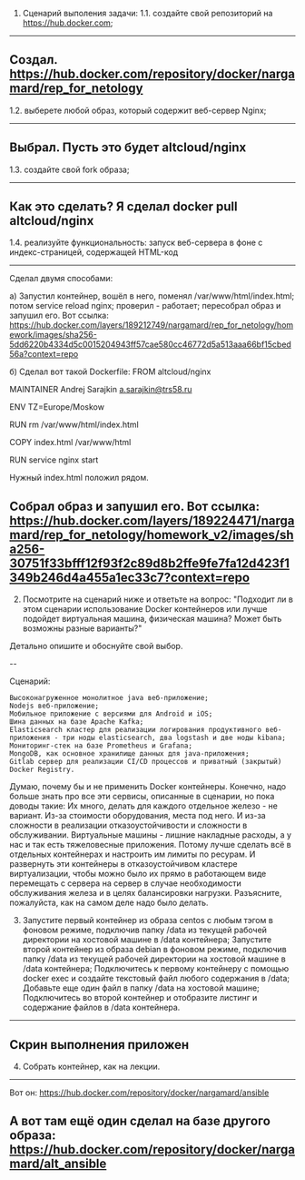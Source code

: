 1. Сценарий выполения задачи:
  1.1. создайте свой репозиторий на https://hub.docker.com;
---
Создал. https://hub.docker.com/repository/docker/nargamard/rep_for_netology
--- 
1.2. выберете любой образ, который содержит веб-сервер Nginx;

---
Выбрал. Пусть это будет altcloud/nginx
---
1.3. создайте свой fork образа;

---
Как это сделать? Я сделал docker pull altcloud/nginx
---
1.4. реализуйте функциональность: запуск веб-сервера в фоне с индекс-страницей, содержащей HTML-код

---
Сделал двумя способами:

а) Запустил контейнер, вошёл в него, поменял /var/www/html/index.html; потом service reload nginx; проверил - работает; пересобрал образ и запушил его.
Вот ссылка: https://hub.docker.com/layers/189212749/nargamard/rep_for_netology/homework/images/sha256-5dd6220b4334d5c0015204943ff57cae580cc46772d5a513aaa66bf15cbed56a?context=repo

б) Сделал вот такой Dockerfile: 
FROM altcloud/nginx

MAINTAINER Andrej Sarajkin <a.sarajkin@trs58.ru>

ENV TZ=Europe/Moskow

RUN rm /var/www/html/index.html

COPY index.html /var/www/html

RUN service nginx start

Нужный index.html положил рядом.

Собрал образ и запушил его.
Вот ссылка: https://hub.docker.com/layers/189224471/nargamard/rep_for_netology/homework_v2/images/sha256-30751f33bfff12f93f2c89d8b2ffe9fe7fa12d423f1349b246d4a455a1ec33c7?context=repo
---

2. Посмотрите на сценарий ниже и ответьте на вопрос: "Подходит ли в этом сценарии использование Docker контейнеров или лучше подойдет виртуальная машина, физическая машина? Может быть возможны разные варианты?"

Детально опишите и обоснуйте свой выбор.

--

Сценарий:

    Высоконагруженное монолитное java веб-приложение;
    Nodejs веб-приложение;
    Мобильное приложение c версиями для Android и iOS;
    Шина данных на базе Apache Kafka;
    Elasticsearch кластер для реализации логирования продуктивного веб-приложения - три ноды elasticsearch, два logstash и две ноды kibana;
    Мониторинг-стек на базе Prometheus и Grafana;
    MongoDB, как основное хранилище данных для java-приложения;
    Gitlab сервер для реализации CI/CD процессов и приватный (закрытый) Docker Registry.

Думаю, почему бы и не применить Docker контейнеры. Конечно, надо больше знать про все эти сервисы, описанные в сценарии, но пока доводы такие:
Их много, делать для каждого отдельное железо - не вариант. Из-за стоимости оборудования, места под него. И из-за сложности в реализации отказоустойчивости и сложности в обслуживании.
Виртуальные машины - лишние накладные расходы, а у нас и так есть тяжеловесные приложения.
Потому лучше сделать всё в отдельных контейнерах и настроить им лимиты по ресурам. И развернуть эти контейнеры в отказоустойчивом кластере виртуализации, чтобы можно было их прямо в работающем виде перемещать с сервера на сервер в случае необходимости обслуживания железа и в целях балансировки нагрузки.
Разъясните, пожалуйста, как на самом деле надо было делать.

3. 
    Запустите первый контейнер из образа centos c любым тэгом в фоновом режиме, подключив папку /data из текущей рабочей директории на хостовой машине в /data контейнера;
    Запустите второй контейнер из образа debian в фоновом режиме, подключив папку /data из текущей рабочей директории на хостовой машине в /data контейнера;
    Подключитесь к первому контейнеру с помощью docker exec и создайте текстовый файл любого содержания в /data;
    Добавьте еще один файл в папку /data на хостовой машине;
    Подключитесь во второй контейнер и отобразите листинг и содержание файлов в /data контейнера.

---
Скрин выполнения приложен
---

4. Собрать контейнер, как на лекции.
---
Вот он: 
https://hub.docker.com/repository/docker/nargamard/ansible

А вот там ещё один сделал на базе другого образа:
https://hub.docker.com/repository/docker/nargamard/alt_ansible
---
